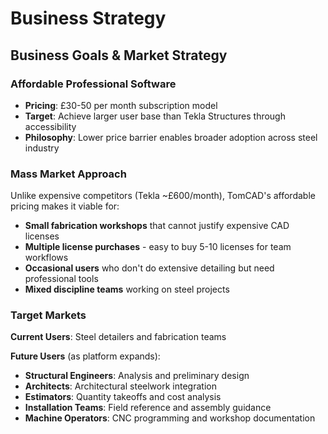 # Business Strategy

## Business Goals & Market Strategy

### Affordable Professional Software
- **Pricing**: £30-50 per month subscription model
- **Target**: Achieve larger user base than Tekla Structures through accessibility
- **Philosophy**: Lower price barrier enables broader adoption across steel industry

### Mass Market Approach
Unlike expensive competitors (Tekla ~£600/month), TomCAD's affordable pricing makes it viable for:
- **Small fabrication workshops** that cannot justify expensive CAD licenses
- **Multiple license purchases** - easy to buy 5-10 licenses for team workflows
- **Occasional users** who don't do extensive detailing but need professional tools
- **Mixed discipline teams** working on steel projects

### Target Markets

**Current Users**: Steel detailers and fabrication teams

**Future Users** (as platform expands):
- **Structural Engineers**: Analysis and preliminary design
- **Architects**: Architectural steelwork integration  
- **Estimators**: Quantity takeoffs and cost analysis
- **Installation Teams**: Field reference and assembly guidance
- **Machine Operators**: CNC programming and workshop documentation